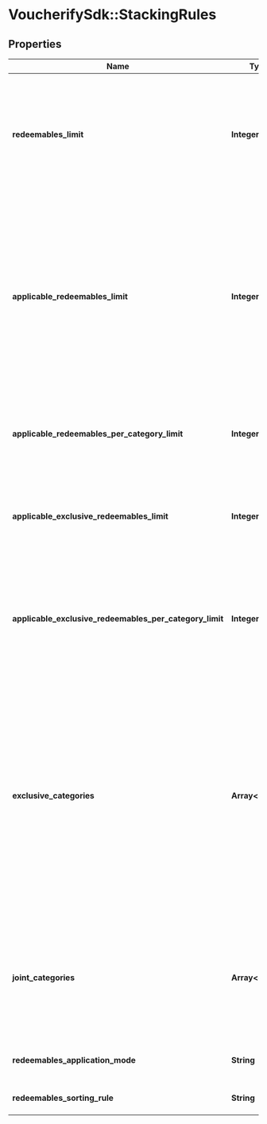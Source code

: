 # VoucherifySdk::StackingRules

## Properties

| Name | Type | Description | Notes |
| ---- | ---- | ----------- | ----- |
| **redeemables_limit** | **Integer** | Defines how many redeemables can be sent in one stacking request (note: more redeemables means more processing time!). | [default to 30] |
| **applicable_redeemables_limit** | **Integer** | Defines how many of the sent redeemables will be applied to the order. For example, a user can select 30 discounts but only 5 will be applied to the order and the remaining will be labelled as SKIPPED. | [default to 5] |
| **applicable_redeemables_per_category_limit** | **Integer** | Defines how many redeemables per category can be applied in one request. | [optional][default to 1] |
| **applicable_exclusive_redeemables_limit** | **Integer** | Defines how many redeemables with an exclusive category can be applied in one request. | [default to 1] |
| **applicable_exclusive_redeemables_per_category_limit** | **Integer** | Defines how many redeemables with an exclusive category per category in stacking rules can be applied in one request. | [optional][default to 1] |
| **exclusive_categories** | **Array&lt;String&gt;** | Lists all exclusive categories. A redeemable from a campaign with an exclusive category is the only redeemable to be redeemed when applied with redeemables from other campaigns unless these campaigns are exclusive or joint. |  |
| **joint_categories** | **Array&lt;String&gt;** | Lists all joint categories. A campaign with a joint category is always applied regardless of the exclusivity of other campaigns. |  |
| **redeemables_application_mode** | **String** | Defines redeemables application mode. |  |
| **redeemables_sorting_rule** | **String** | Defines redeemables sorting rule. | [default to &#39;REQUESTED_ORDER&#39;] |

